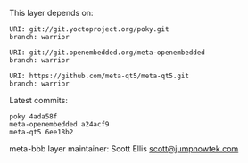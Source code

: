 This layer depends on:

    URI: git://git.yoctoproject.org/poky.git
    branch: warrior

    URI: git://git.openembedded.org/meta-openembedded
    branch: warrior

    URI: https://github.com/meta-qt5/meta-qt5.git
    branch: warrior

Latest commits:

    poky 4ada58f
    meta-openembedded a24acf9
    meta-qt5 6ee18b2

meta-bbb layer maintainer: Scott Ellis <scott@jumpnowtek.com>
